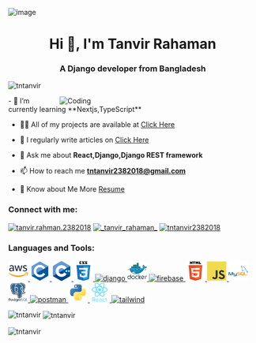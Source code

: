 ![image](https://user-images.githubusercontent.com/88615014/209163373-cf20e012-2460-4d88-b216-293855f1f459.png)
<h1 align="center">Hi 👋, I'm Tanvir Rahaman</h1>
<h3 align="center">A Django developer from Bangladesh</h3>

<p align="left"> <img src="https://komarev.com/ghpvc/?username=tntanvir&label=Profile%20views&color=0e75b6&style=flat" alt="tntanvir" /> </p>
<img align="right" alt="Coding" width="400" src="[https://i.giphy.com/LMt9638dO8dftAjtco.webp](https://i.giphy.com/bGgsc5mWoryfgKBx1u.webp)">
- 🌱 I’m currently learning **Nextjs,TypeScript**

- 👨‍💻 All of my projects are available at [Click Here](https://tntanvir.vercel.app/)

- 📝 I regularly write articles on [Click Here](https://tntanvir.vercel.app/blog)

- 💬 Ask me about **React,Django,Django REST framework**

- 📫 How to reach me **tntanvir2382018@gmail.com**

- 📄 Know about Me More [Resume](https://docs.google.com/document/d/1RESs1TUkTM11pQiHsjQk_IrTEcbv489EUrywV7m-x70/edit?tab=t.0)

<h3 align="left">Connect with me:</h3>
<p align="left">
<a href="https://fb.com/tanvir.rahman.2382018" target="blank"><img align="center" src="https://raw.githubusercontent.com/rahuldkjain/github-profile-readme-generator/master/src/images/icons/Social/facebook.svg" alt="tanvir.rahman.2382018" height="30" width="40" /></a>
<a href="https://instagram.com/_tanvir_rahaman_" target="blank"><img align="center" src="https://raw.githubusercontent.com/rahuldkjain/github-profile-readme-generator/master/src/images/icons/Social/instagram.svg" alt="_tanvir_rahaman_" height="30" width="40" /></a>
<a href="https://codeforces.com/profile/tntanvir2382018" target="blank"><img align="center" src="https://raw.githubusercontent.com/rahuldkjain/github-profile-readme-generator/master/src/images/icons/Social/codeforces.svg" alt="tntanvir2382018" height="30" width="40" /></a>
</p>

<h3 align="left">Languages and Tools:</h3>
<p align="left"> <a href="https://aws.amazon.com" target="_blank" rel="noreferrer"> <img src="https://raw.githubusercontent.com/devicons/devicon/master/icons/amazonwebservices/amazonwebservices-original-wordmark.svg" alt="aws" width="40" height="40"/> </a> <a href="https://www.cprogramming.com/" target="_blank" rel="noreferrer"> <img src="https://raw.githubusercontent.com/devicons/devicon/master/icons/c/c-original.svg" alt="c" width="40" height="40"/> </a> <a href="https://www.w3schools.com/cpp/" target="_blank" rel="noreferrer"> <img src="https://raw.githubusercontent.com/devicons/devicon/master/icons/cplusplus/cplusplus-original.svg" alt="cplusplus" width="40" height="40"/> </a> <a href="https://www.w3schools.com/css/" target="_blank" rel="noreferrer"> <img src="https://raw.githubusercontent.com/devicons/devicon/master/icons/css3/css3-original-wordmark.svg" alt="css3" width="40" height="40"/> </a> <a href="https://www.djangoproject.com/" target="_blank" rel="noreferrer"> <img src="https://cdn.worldvectorlogo.com/logos/django.svg" alt="django" width="40" height="40"/> </a> <a href="https://www.docker.com/" target="_blank" rel="noreferrer"> <img src="https://raw.githubusercontent.com/devicons/devicon/master/icons/docker/docker-original-wordmark.svg" alt="docker" width="40" height="40"/> </a> <a href="https://firebase.google.com/" target="_blank" rel="noreferrer"> <img src="https://www.vectorlogo.zone/logos/firebase/firebase-icon.svg" alt="firebase" width="40" height="40"/> </a> <a href="https://www.w3.org/html/" target="_blank" rel="noreferrer"> <img src="https://raw.githubusercontent.com/devicons/devicon/master/icons/html5/html5-original-wordmark.svg" alt="html5" width="40" height="40"/> </a> <a href="https://developer.mozilla.org/en-US/docs/Web/JavaScript" target="_blank" rel="noreferrer"> <img src="https://raw.githubusercontent.com/devicons/devicon/master/icons/javascript/javascript-original.svg" alt="javascript" width="40" height="40"/> </a> <a href="https://www.mysql.com/" target="_blank" rel="noreferrer"> <img src="https://raw.githubusercontent.com/devicons/devicon/master/icons/mysql/mysql-original-wordmark.svg" alt="mysql" width="40" height="40"/> </a> <a href="https://www.postgresql.org" target="_blank" rel="noreferrer"> <img src="https://raw.githubusercontent.com/devicons/devicon/master/icons/postgresql/postgresql-original-wordmark.svg" alt="postgresql" width="40" height="40"/> </a> <a href="https://postman.com" target="_blank" rel="noreferrer"> <img src="https://www.vectorlogo.zone/logos/getpostman/getpostman-icon.svg" alt="postman" width="40" height="40"/> </a> <a href="https://www.python.org" target="_blank" rel="noreferrer"> <img src="https://raw.githubusercontent.com/devicons/devicon/master/icons/python/python-original.svg" alt="python" width="40" height="40"/> </a> <a href="https://reactjs.org/" target="_blank" rel="noreferrer"> <img src="https://raw.githubusercontent.com/devicons/devicon/master/icons/react/react-original-wordmark.svg" alt="react" width="40" height="40"/> </a> <a href="https://tailwindcss.com/" target="_blank" rel="noreferrer"> <img src="https://www.vectorlogo.zone/logos/tailwindcss/tailwindcss-icon.svg" alt="tailwind" width="40" height="40"/> </a> </p>

<p><img align="left" src="https://github-readme-stats.vercel.app/api/top-langs?username=tntanvir&show_icons=true&locale=en&layout=compact" alt="tntanvir" /></p>

<p>&nbsp;<img align="center" src="https://github-readme-stats.vercel.app/api?username=tntanvir&show_icons=true&locale=en" alt="tntanvir" /></p>

<p><img align="center" src="https://github-readme-streak-stats.herokuapp.com/?user=tntanvir&" alt="tntanvir" /></p>
